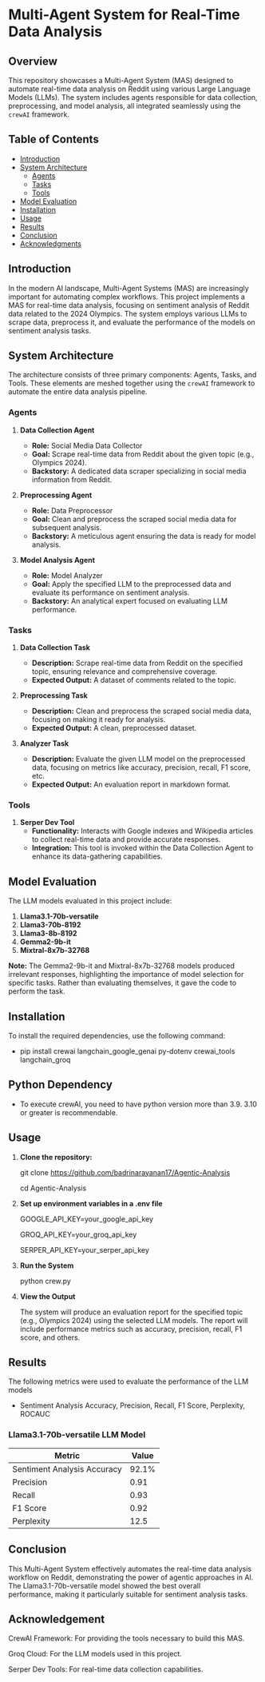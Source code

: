 # Multi-Agent System for Real-Time Data Analysis

## Overview

This repository showcases a Multi-Agent System (MAS) designed to automate real-time data analysis on Reddit using various Large Language Models (LLMs). The system includes agents responsible for data collection, preprocessing, and model analysis, all integrated seamlessly using the `crewAI` framework.

## Table of Contents

- [Introduction](#introduction)
- [System Architecture](#system-architecture)
  - [Agents](#agents)
  - [Tasks](#tasks)
  - [Tools](#tools)
- [Model Evaluation](#model-evaluation)
- [Installation](#installation)
- [Usage](#usage)
- [Results](#results)
- [Conclusion](#conclusion)
- [Acknowledgments](#acknowledgments)

## Introduction

In the modern AI landscape, Multi-Agent Systems (MAS) are increasingly important for automating complex workflows. This project implements a MAS for real-time data analysis, focusing on sentiment analysis of Reddit data related to the 2024 Olympics. The system employs various LLMs to scrape data, preprocess it, and evaluate the performance of the models on sentiment analysis tasks.

## System Architecture

The architecture consists of three primary components: Agents, Tasks, and Tools. These elements are meshed together using the `crewAI` framework to automate the entire data analysis pipeline.

### Agents

1. **Data Collection Agent**
   - **Role:** Social Media Data Collector
   - **Goal:** Scrape real-time data from Reddit about the given topic (e.g., Olympics 2024).
   - **Backstory:** A dedicated data scraper specializing in social media information from Reddit.

2. **Preprocessing Agent**
   - **Role:** Data Preprocessor
   - **Goal:** Clean and preprocess the scraped social media data for subsequent analysis.
   - **Backstory:** A meticulous agent ensuring the data is ready for model analysis.

3. **Model Analysis Agent**
   - **Role:** Model Analyzer
   - **Goal:** Apply the specified LLM to the preprocessed data and evaluate its performance on sentiment analysis.
   - **Backstory:** An analytical expert focused on evaluating LLM performance.

### Tasks

1. **Data Collection Task**
   - **Description:** Scrape real-time data from Reddit on the specified topic, ensuring relevance and comprehensive coverage.
   - **Expected Output:** A dataset of comments related to the topic.
  
2. **Preprocessing Task**
   - **Description:** Clean and preprocess the scraped social media data, focusing on making it ready for analysis.
   - **Expected Output:** A clean, preprocessed dataset.
  
3. **Analyzer Task**
   - **Description:** Evaluate the given LLM model on the preprocessed data, focusing on metrics like accuracy, precision, recall, F1 score, etc.
   - **Expected Output:** An evaluation report in markdown format.

### Tools

1. **Serper Dev Tool**
   - **Functionality:** Interacts with Google indexes and Wikipedia articles to collect real-time data and provide accurate responses.
   - **Integration:** This tool is invoked within the Data Collection Agent to enhance its data-gathering capabilities.

## Model Evaluation

The LLM models evaluated in this project include:

1. **Llama3.1-70b-versatile**
2. **Llama3-70b-8192**
3. **Llama3-8b-8192**
3. **Gemma2-9b-it**
4. **Mixtral-8x7b-32768**

**Note:** The Gemma2-9b-it and Mixtral-8x7b-32768 models produced irrelevant responses, highlighting the importance of model selection for specific tasks. Rather than evaluating themselves, it gave the code to perform the task.

## Installation

To install the required dependencies, use the following command:

   - pip install crewai langchain_google_genai py-dotenv crewai_tools langchain_groq

## Python Dependency

   - To execute crewAI, you need to have python version more than 3.9. 3.10 or greater is recommendable.

## Usage

1. **Clone the repository:**

   git clone https://github.com/badrinarayanan17/Agentic-Analysis

   cd Agentic-Analysis

2. **Set up environment variables in a .env file**

   GOOGLE_API_KEY=your_google_api_key

   GROQ_API_KEY=your_groq_api_key

   SERPER_API_KEY=your_serper_api_key

3. **Run the System**
    
   python crew.py

4. **View the Output**

   The system will produce an evaluation report for the specified topic (e.g., Olympics 2024) using the selected LLM models. The report will include performance metrics such as accuracy, precision, recall, F1   
   score, and others.
   
## Results

The following metrics were used to evaluate the performance of the LLM models

  - Sentiment Analysis Accuracy, Precision, Recall, F1 Score, Perplexity, ROCAUC

### Llama3.1-70b-versatile LLM Model

  | Metric                      | Value  |
  |-----------------------------|--------|
  | Sentiment Analysis Accuracy | 92.1% |
  | Precision                   | 0.91   |
  | Recall                      | 0.93   |
  | F1 Score                    | 0.92   |
  | Perplexity                  | 12.5   |

## Conclusion

  This Multi-Agent System effectively automates the real-time data analysis workflow on Reddit, demonstrating the power of agentic approaches in AI. The Llama3.1-70b-versatile model showed the best overall   
  performance, making it particularly suitable for sentiment analysis tasks.

## Acknowledgement

  CrewAI Framework: For providing the tools necessary to build this MAS.

  Groq Cloud: For the LLM models used in this project.

  Serper Dev Tools: For real-time data collection capabilities.
